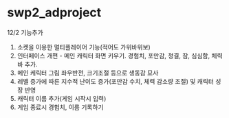 # swp2_adproject

12/2 기능추가
1. 소켓을 이용한 멀티플레이어 기능(적어도 가위바위보)
2. 인터페이스 개편 - 메인 캐릭터 화면 키우기. 경험치, 포만감, 청결, 잠, 심심함, 체력바 추가.
3. 메인 케릭터 그림 좌우반전, 크기조절 등으로 생동감 묘사
4. 레벨 증가에 따른 지수적 난이도 증가(포만감 수치, 체력 감소량 조절) 및 캐릭터 성장 반영
5. 캐릭터 이름 추가(게임 시작시 입력)
6. 게임 종료시 경험치, 이름 기록하기